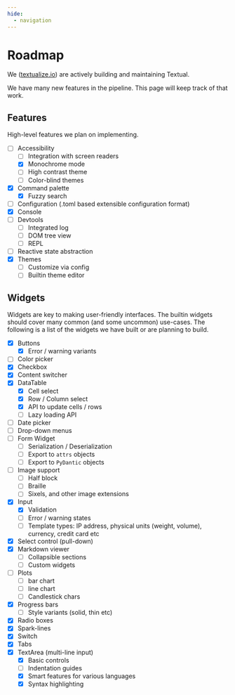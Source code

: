 ```yaml
---
hide:
  - navigation
---
```



# Roadmap

We ([textualize.io](https://www.textualize.io/)) are actively building and maintaining Textual.

We have many new features in the pipeline. This page will keep track of that work.

## Features

High-level features we plan on implementing.

- [ ] Accessibility
    * [ ] Integration with screen readers
    * [x] Monochrome mode
    * [ ] High contrast theme
    * [ ] Color-blind themes
- [X] Command palette
    * [X] Fuzzy search
- [ ] Configuration (.toml based extensible configuration format)
- [x] Console
- [ ] Devtools
    * [ ] Integrated log
    * [ ] DOM tree view
    * [ ] REPL
- [ ] Reactive state abstraction
- [x] Themes
    * [ ] Customize via config
    * [ ] Builtin theme editor

## Widgets

Widgets are key to making user-friendly interfaces. The builtin widgets should cover many common (and some uncommon) use-cases. The following is a list of the widgets we have built or are planning to build.

- [x] Buttons
    * [x] Error / warning variants
- [ ] Color picker
- [X] Checkbox
- [X] Content switcher
- [x] DataTable
    * [x] Cell select
    * [x] Row / Column select
    * [x] API to update cells / rows
    * [ ] Lazy loading API
- [ ] Date picker
- [ ] Drop-down menus
- [ ] Form Widget
    * [ ] Serialization / Deserialization
    * [ ] Export to `attrs` objects
    * [ ] Export to `PyDantic` objects
- [ ] Image support
    * [ ] Half block
    * [ ] Braille
    * [ ] Sixels, and other image extensions
- [x] Input
    * [x] Validation
    * [ ] Error / warning states
    * [ ] Template types: IP address, physical units (weight, volume), currency, credit card etc
- [X] Select control (pull-down)
- [X] Markdown viewer
    * [ ] Collapsible sections
    * [ ] Custom widgets
- [ ] Plots
    * [ ] bar chart
    * [ ] line chart
    * [ ] Candlestick chars
- [X] Progress bars
    * [ ] Style variants (solid, thin etc)
- [X] Radio boxes
- [X] Spark-lines
- [X] Switch
- [X] Tabs
- [X] TextArea (multi-line input)
    * [X] Basic controls
    * [ ] Indentation guides
    * [X] Smart features for various languages
    * [X] Syntax highlighting
